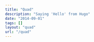 ```yaml
---
title: "Quad"
description: "Saying 'Hello' from Hugo"
date: "2014-09-01"
tags: []
layout: "quad"
url: "/quad"
---
```

